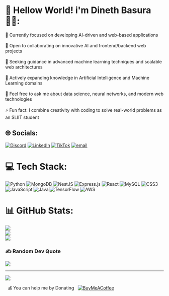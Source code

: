 # 💫 Hellow World! i'm Dineth Basura 👋🏼:
🔭 Currently focused on developing AI-driven and web-based applications<br><br>👯 Open to collaborating on innovative AI and frontend/backend web projects<br><br>🤝 Seeking guidance in advanced machine learning techniques and scalable web architectures<br><br>🌱 Actively expanding knowledge in Artificial Intelligence and Machine Learning domains<br><br>💬 Feel free to ask me about data science, neural networks, and modern web technologies<br><br>⚡ Fun fact: I combine creativity with coding to solve real-world problems as an SLIIT student


## 🌐 Socials:
[![Discord](https://img.shields.io/badge/Discord-%237289DA.svg?logo=discord&logoColor=white)](https://discord.gg/y23XvHxB) [![LinkedIn](https://img.shields.io/badge/LinkedIn-%230077B5.svg?logo=linkedin&logoColor=white)](https://www.linkedin.com/in/dineth-basura-00711035a?utm_source=share&utm_campaign=share_via&utm_content=profile&utm_medium=android_app) [![TikTok](https://img.shields.io/badge/TikTok-%23000000.svg?logo=TikTok&logoColor=white)](https://www.tiktok.com/@d4s_smokyzer?_r=1&_d=e8lkf598kl3c4i&sec_uid=MS4wLjABAAAAWuOdcTR_yLky259NSK81iL_Krz5dMkY9sLsZU-cyt_IkQDIXhyh_lP5JIyKybpJG&share_author_id=6928747625085453314&sharer_language=en&source=h5_m&u_code=dh3klj9fe142e6&timestamp=1748449020&user_id=6928747625085453314&sec_user_id=MS4wLjABAAAAWuOdcTR_yLky259NSK81iL_Krz5dMkY9sLsZU-cyt_IkQDIXhyh_lP5JIyKybpJG&utm_source=copy&utm_campaign=client_share&utm_medium=android&share_iid=7507646320745645825&share_link_id=1c1f3733-efd0-4e0c-808f-e9eb9dc7aa5f&share_app_id=1233&ugbiz_name=ACCOUNT&ug_btm=b8727%2Cb7360&social_share_type=5&enable_checksum=1) [![email](https://img.shields.io/badge/Email-D14836?logo=gmail&logoColor=white)](mailto:dinethbasura1@gmail.com) 

# 💻 Tech Stack:
![Python](https://img.shields.io/badge/python-3670A0?style=for-the-badge&logo=python&logoColor=ffdd54) ![MongoDB](https://img.shields.io/badge/MongoDB-%234ea94b.svg?style=for-the-badge&logo=mongodb&logoColor=white) ![NestJS](https://img.shields.io/badge/nestjs-%23E0234E.svg?style=for-the-badge&logo=nestjs&logoColor=white) ![Express.js](https://img.shields.io/badge/express.js-%23404d59.svg?style=for-the-badge&logo=express&logoColor=%2361DAFB) ![React](https://img.shields.io/badge/react-%2320232a.svg?style=for-the-badge&logo=react&logoColor=%2361DAFB) ![MySQL](https://img.shields.io/badge/mysql-4479A1.svg?style=for-the-badge&logo=mysql&logoColor=white) ![CSS3](https://img.shields.io/badge/css3-%231572B6.svg?style=for-the-badge&logo=css3&logoColor=white) ![JavaScript](https://img.shields.io/badge/javascript-%23323330.svg?style=for-the-badge&logo=javascript&logoColor=%23F7DF1E) ![Java](https://img.shields.io/badge/Java-%23007396.svg?style=for-the-badge&logo=java&logoColor=white) ![TensorFlow](https://img.shields.io/badge/TensorFlow-%23FF6F00.svg?style=for-the-badge&logo=TensorFlow&logoColor=white) ![AWS](https://img.shields.io/badge/AWS-%23FF9900.svg?style=for-the-badge&logo=amazon-aws&logoColor=white)
# 📊 GitHub Stats:
![](https://github-readme-stats.vercel.app/api?username=Dineth-basura&theme=dark&hide_border=false&include_all_commits=false&count_private=false)<br/>
![](https://nirzak-streak-stats.vercel.app/?user=Dineth-basura&theme=dark&hide_border=false)<br/>
![](https://github-readme-stats.vercel.app/api/top-langs/?username=Dineth-basura&theme=dark&hide_border=false&include_all_commits=false&count_private=false&layout=compact)

### ✍️ Random Dev Quote
![](https://quotes-github-readme.vercel.app/api?type=horizontal&theme=radical)

---
[![](https://visitcount.itsvg.in/api?id=Dineth-basura&icon=0&color=0)](https://visitcount.itsvg.in)

  💰 You can help me by Donating
  [![BuyMeACoffee](https://img.shields.io/badge/Buy%20Me%20a%20Coffee-ffdd00?style=for-the-badge&logo=buy-me-a-coffee&logoColor=black)](https://buymeacoffee.com/buymeacoffee.com/dinethbasuj)

